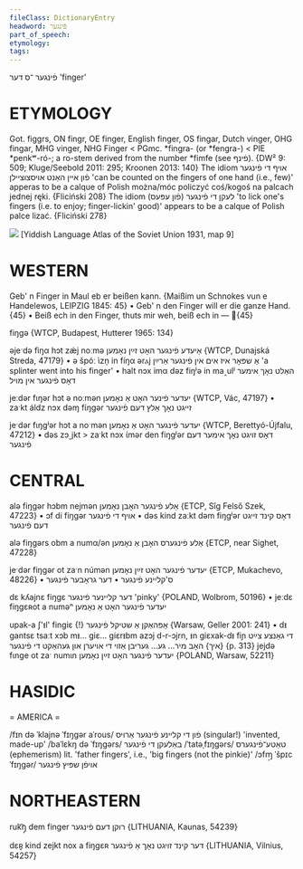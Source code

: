 ```yaml
---
fileClass: DictionaryEntry
headword: פֿינגער
part_of_speech: 
etymology: 
tags: 
---
```

פֿינגער
־ס
דער
'finger'

ETYMOLOGY
===========
Got. figgrs, ON fingr, OE finger, English finger, OS fingar, Dutch vinger, OHG fingar, MHG vinger, NHG Finger < PGmc. *fingra- (or *fengra-) < PIE *penkʷ-ró-; a ro-stem derived from the number *fimfe (see פֿינף).
{DW² 9: 509; Kluge/Seebold 2011: 295; Kroonen 2013: 140}
The idiom אויף די פֿינגער פֿון איין האַנט אויסצוציילן 'can be counted on the fingers of one hand (i.e., few)' apperas to be a calque of Polish można/móc policzyć coś/kogoś na palcach jednej ręki.
{Fliciński 208}
The idiom לעקן די פֿינגער (פֿון עפּעס) 'to lick one's fingers (i.e. to enjoy; finger-lickin' good)' appears to be a calque of Polish palce lizać.
{Fliciński 278}

![](https://ia801509.us.archive.org/29/items/shprakhatlas/ShprakhatlasKarte9-Optimized.jpg)
[Yiddish Language Atlas of the Soviet Union 1931, map 9] 

WESTERN
========

Geb' n Finger in Maul eb er beißen kann.
{Maißim un Schnokes vun e Handelewos, LEIPZIG 1845: 45}
	•	Geb' n den Finger will er die ganze Hand. {45}
	•	Beiß ech in den Finger, thuts mir weh, beiß ech in — {45}

fiŋgə {WTCP, Budapest, Hutterer 1965: 134}

əjeˑdə fiŋα hɔt zǽj noːmə אַיעדע פֿינגער האָט זײַן נאָמען {WTCP, Dunajská Streda, 47179}
	•	ə špóː ɩ̀zn̩ in fíŋα ərⲁj אַ שפּאָר איז אים אין פֿינגער אַרײַן 'a splinter went into his finger'
	•	halt nɔx imα dəz fiŋʲə in ma˰ulʲ האַלט נאָך אימער דאָס פֿינגער אין מויל

jeːdər fɩŋər hɔt ə noːmən יעדער פֿינער האָט אַ נאָמען {WTCP, Vác, 47197}
	•	zaˑkt áldz nɔx dəɱ fɩ́ŋgər זייגט נאָך אַלץ דעם פֿינגער

jeˑdər fɩŋgʲər hɔt a noˑmən יעדער פֿינגער האָט אַ נאָמען {WTCP, Berettyó-Újfalu, 47212}
	•	dəs zɔ˯jkt > zaˑkt nɔx ɩ́mər den fiŋgʲər דאָס זויגט נאָך אימער דעם פֿינגער

CENTRAL
========

alə fiŋgər hɔbm nejmən אַלע פֿינגער האָבן נאָמען {ETCP, Sîg Felső Szek, 47223}
	•	ɔf di fiŋgər אויף די פֿינגער
	•	dəs kind zaːkt dəm fiŋgʲər דאָס קינד זייגט דעם פֿינגער

alə fiŋgərs obm a numα/ən אַלע פֿינגערס האָבן אַ נאָמען {ETCP, near Sighet, 47228}

jeˑdər fiŋgər ot zaˑn númən יעדער פֿינגער האָט זײַן נאָמען {ETCP, Mukachevo, 48226}
	•	ס'קליינע פֿינגער
	•	דער גראָבער פֿינגער

dɛ kʎajnɛ fiŋgɛ דער קליינער פֿינגער 'pinky' {POLAND, Wolbrom, 50196}
	•	jeːdɛ fiŋgɛʀot a numəⁿ יעדער פֿינגער האָט אַ נאָמען

upak-a ʃ'ᵻl' fingiɛ {!} אָפּהאַקן אַ שטיקל פֿינגער {Warsaw, Geller 2001: 241}
	•	dᵻ gantsɛ tsaːt xɔb mᵻ... giɛ... giɛrᵻbm azɔj d-r-ɔjrn, ᵻn giɛxak-dᵻ fiɲ די גאַנצע צײַט {איך} האָב מיר... גע... געריבן אַזוי די אויערן און געהאַקט די פֿינגער {p. 313}
jejdə fɩnge ot zaˑ numɩn יעדער פֿינגער האָט זײַן נאָמען {POLAND, Warsaw, 52211}

HASIDIC
=======
= AMERICA = 

/fɪn də ˈklajnə ˈfɪŋgər aˈrous/ פֿון די קליינע פֿינגער אַרויס (singular!) 'invented, made-up'
/baˈlɛkŋ də ˈfɪŋgərs/ באַלעקן די פֿינגער
/ˈtatəˌfɪŋgərs/ טאַטע־פֿינגערס (ephemerism) lit. 'father fingers', i.e., 'big fingers (not the pinkie)'
/ɔfɱ̩ ˈšpɪc ˈfɪŋgər/ אויפֿן שפּיץ פֿינגער

NORTHEASTERN
==============

ruk͡ŋ̩ dem finger רוקן דעם פֿינגער {LITHUANIA, Kaunas, 54239}

dɛʀ̥ kind zejkt nox a fiŋgɛʀ דער קינד זויגט נאָך אַ פֿינגער {LITHUANIA, Vilnius, 54257}

